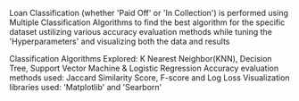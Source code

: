 Loan Classification (whether 'Paid Off' or 'In Collection') is performed using Multiple Classification Algorithms to find the best algorithm for the specific dataset ustilizing various accuracy evaluation methods while tuning the 'Hyperparameters' and visualizing both the data and results

Classification Algorithms Explored: K Nearest Neighbor(KNN), Decision Tree, Support Vector Machine & Logistic Regression
Accuracy evaluation methods used: Jaccard Similarity Score, F-score and Log Loss
Visualization libraries used: 'Matplotlib' and 'Searborn'
